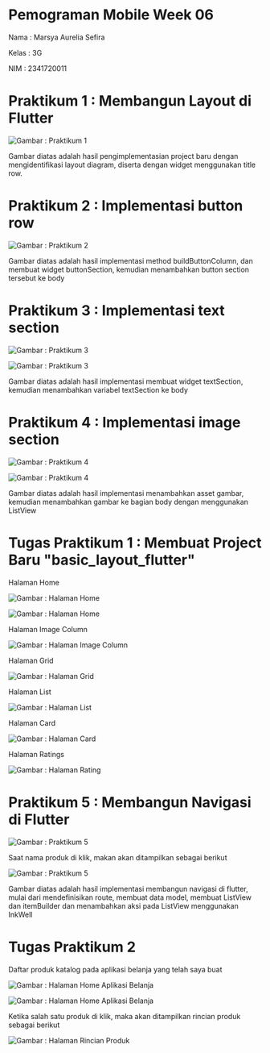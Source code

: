 # Pemograman Mobile Week 06

Nama : Marsya Aurelia Sefira

Kelas : 3G

NIM : 2341720011

# Praktikum 1 : Membangun Layout di Flutter

![Gambar : Praktikum 1](./layout_flutter/img/Screenshot%20P1.png)

Gambar diatas adalah hasil pengimplementasian project baru dengan mengidentifikasi layout diagram, diserta dengan widget menggunakan title row. 

# Praktikum 2 : Implementasi button row

![Gambar : Praktikum 2](./layout_flutter/img/Screenshoot%20P2.png)

Gambar diatas adalah hasil implementasi method buildButtonColumn, dan membuat widget buttonSection, kemudian menambahkan button section tersebut ke body

# Praktikum 3 : Implementasi text section

![Gambar : Praktikum 3](./layout_flutter/img/Screenshoot%20P3.png)

![Gambar : Praktikum 3](./layout_flutter/img/Screenshot%20P3_2.png)

Gambar diatas adalah hasil implementasi membuat widget textSection, kemudian menambahkan variabel textSection ke body

# Praktikum 4 : Implementasi image section

![Gambar : Praktikum 4](./layout_flutter/img/Screenshot%20P4.png)

![Gambar : Praktikum 4](./layout_flutter/img/Screenshot%20P4_2.png)

Gambar diatas adalah hasil implementasi menambahkan asset gambar, kemudian menambahkan gambar ke bagian body dengan menggunakan ListView

# Tugas Praktikum 1 : Membuat Project Baru "basic_layout_flutter"

Halaman Home

![Gambar : Halaman Home](./basic_layout_flutter/img/TP1_Home.png)

![Gambar : Halaman Home](./basic_layout_flutter/img/TP1_Home_2.png)

Halaman Image Column

![Gambar : Halaman Image Column](./basic_layout_flutter/img/TP1_Column.png)

Halaman Grid

![Gambar : Halaman Grid](./basic_layout_flutter/img/TP1_Grid.png)

Halaman List

![Gambar : Halaman List](./basic_layout_flutter/img/TP1_List.png)

Halaman Card 

![Gambar : Halaman Card](./basic_layout_flutter/img/TP1_Card.png)

Halaman Ratings

![Gambar : Halaman Rating](./basic_layout_flutter/img/TP1_Ratings.png)

# Praktikum 5 : Membangun Navigasi di Flutter

![Gambar : Praktikum 5](./belanja/img/P5.png)

Saat nama produk di klik, makan akan ditampilkan sebagai berikut

![Gambar : Praktikum 5](./belanja/img/P5_2.png)

Gambar diatas adalah hasil implementasi membangun navigasi di flutter, mulai dari mendefinisikan route, membuat data model, membuat ListView dan itemBuilder dan menambahkan aksi pada ListView menggunakan InkWell

# Tugas Praktikum 2

Daftar produk katalog pada aplikasi belanja yang telah saya buat

![Gambar : Halaman Home Aplikasi Belanja](./belanja/img/TP2_1.png)

![Gambar : Halaman Home Aplikasi Belanja](./belanja/img/TP2_2.png)

Ketika salah satu produk di klik, maka akan ditampilkan rincian produk sebagai berikut

![Gambar : Halaman Rincian Produk](./belanja/img/TP2_3.png)

